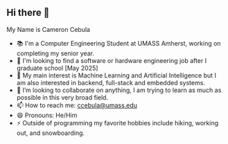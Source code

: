 ## Hi there 👋
My Name is Cameron Cebula
- 📚 I'm a Computer Engineering Student at UMASS Amherst, working on completing my senior year. 
- 🏢 I'm looking to find a software or hardware engineering job after I graduate school [May 2025]
- 🌱 My main interest is Machine Learning and Artificial Intelligence but I am also interested in backend, full-stack and embedded       systems.
- 👯 I’m looking to collaborate on anything, I am trying to learn as much as possible in this very broad field. 
- 📫 How to reach me: ccebula@umass.edu
- 😄 Pronouns: He/Him
- ⚡ Outside of programming my favorite hobbies include hiking, working out, and snowboarding.

